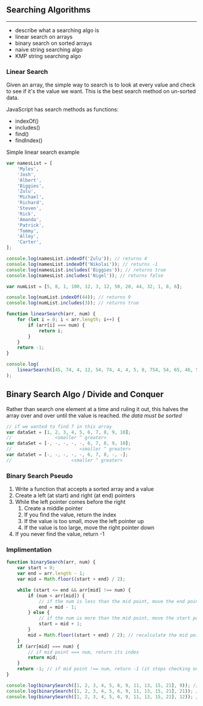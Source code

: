 ## Searching Algorithms

---

- describe what a searching algo is
- linear search on arrays
- binary search on sorted arrays
- naive string searching algo
- KMP string searching algo

### Linear Search

Given an array, the simple way to search is to look at every value and check to see if it's the value we want. This is the best search method on un-sorted data.

JavaScript has search methods as functions:

- indexOf()
- includes()
- find()
- findIndex()

Simple linear search example

```js
var namesList = [
	'Myles',
	'Josh',
	'Albert',
	'Biggies',
	'Zulu',
	'Michael',
	'Richard',
	'Steven',
	'Rick',
	'Amanda',
	'Patrick',
	'Tommy',
	'Alley',
	'Carter',
];

console.log(namesList.indexOf('Zulu')); // returns 4
console.log(namesList.indexOf('Nikolai')); // returns -1
console.log(namesList.includes('Biggies')); // returns true
console.log(namesList.includes('Nigel')); // returns false
```

```js
var numList = [5, 8, 1, 100, 12, 3, 12, 50, 20, 44, 32, 1, 8, 6];

console.log(numList.indexOf(44)); // returns 9
console.log(numList.includes(3)); // returns true
```

```js
function linearSearch(arr, num) {
	for (let i = 0; i < arr.length; i++) {
		if (arr[i] === num) {
			return i;
		}
	}
	return -1;
}

console.log(
	linearSearch([45, 74, 4, 12, 54, 74, 4, 4, 5, 8, 754, 54, 65, 46, 58, 8], 1)
);
```

## Binary Search Algo / Divide and Conquer

Rather than search one element at a time and ruling it out, this halves the array over and over until the value is reached. _the data must be sorted_

```js
// if we wanted to find 7 in this array
var dataSet = [1, 2, 3, 4, 5, 6, 7, 8, 9, 10];
//                <smaller ^ greater>
var dataSet = [-, -, -, -, -, 6, 7, 8, 9, 10];
//                         <smaller ^ greater>
var dataSet = [-, -, -, -, -, 6, 7, 8, -, -];
//                      <smaller ^ greater>
```

### Binary Search Pseudo

1. Write a function that accepts a sorted array and a value
2. Create a left (at start) and right (at end) pointers
3. While the left pointer comes before the right
   1. Create a middle pointer
   2. If you find the value, return the index
   3. If the value is too small, move the left pointer up
   4. If the value is too large, move the right pointer down
4. If you never find the value, return -1

### Implimentation

```js
function binarySearch(arr, num) {
	var start = 0;
	var end = arr.length - 1;
	var mid = Math.floor((start + end) / 2);

	while (start <= end && arr[mid] !== num) {
		if (num < arr[mid]) {
			// if the num is less than the mid point, move the end point
			end = mid - 1;
		} else {
			// if the num is more than the mid point, move the start point
			start = mid + 1;
		}
		mid = Math.floor((start + end) / 2); // recalculate the mid point
	}
	if (arr[mid] === num) {
		// if mid point === num, return its index
		return mid;
	}
	return -1; // if mid point !== num, return -1 (it stops checking once the start and end pointers touch)
}

console.log(binarySearch([1, 2, 3, 4, 5, 6, 9, 11, 13, 15, 21], 9)); // return 6
console.log(binarySearch([1, 2, 3, 4, 5, 6, 9, 11, 13, 15, 21], 21)); // return 10
console.log(binarySearch([1, 2, 3, 4, 5, 6, 9, 11, 13, 15, 21], 12)); // not found, return -1
```
